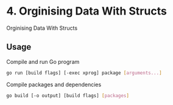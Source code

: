 # 4. Orginising Data With Structs

Orginising Data With Structs

## Usage

Compile and run Go program

```bash
go run [build flags] [-exec xprog] package [arguments...]
```

Compile packages and dependencies

```bash
go build [-o output] [build flags] [packages]
```
